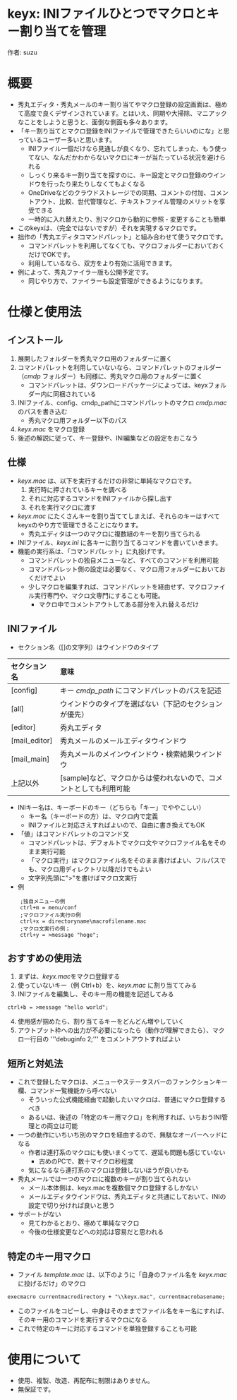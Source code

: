 ﻿# keyx: INIファイルひとつでマクロとキー割り当てを管理

作者: suzu

# 概要
* 秀丸エディタ・秀丸メールのキー割り当てやマクロ登録の設定画面は、極めて高度で良くデザインされています。とはいえ、同期や大掃除、マニアックなことをしようと思うと、面倒な側面も多々あります。
* 「キー割り当てとマクロ登録をINIファイルで管理できたらいいのにな」と思っているユーザー多いと思います。
	+ INIファイル一個だけなら見通しが良くなり、忘れてしまった、もう使ってない、なんだかわからないマクロにキーが当たっている状況を避けられる
	+ しっくり来るキー割り当てを探すのに、キー設定とマクロ登録のウインドウを行ったり来たりしなくてもよくなる
	+ OneDriveなどのクラウドストレージでの同期、コメントの付加、コメントアウト、比較、世代管理など、テキストファイル管理のメリットを享受できる
	+ 一時的に入れ替えたり、別マクロから動的に参照・変更することも簡単
* このkeyxは、（完全ではないですが）それを実現するマクロです。
* 拙作の「秀丸エディタコマンドパレット」と組み合わせて使うマクロです。
	+ コマンドパレットを利用してなくても、マクロフォルダーにおいておくだけでOKです。
	+ 利用しているなら、双方をより有効に活用できます。
* 例によって、秀丸ファイラー版も公開予定です。
	+ 同じやり方で、ファイラーも設定管理ができるようになります。

# 仕様と使用法
## インストール
1. 展開したフォルダーを秀丸マクロ用のフォルダーに置く
2. コマンドパレットを利用していないなら、コマンドパレットのフォルダー（*cmdp* フォルダー）も同様に、秀丸マクロ用のフォルダーに置く
	+ コマンドパレットは、ダウンロードパッケージによっては、keyxフォルダー内に同梱されている
3. INIファイル、config、cmdp_pathにコマンドパレットのマクロ *cmdp.mac* のパスを書き込む
	+ 秀丸マクロ用フォルダー以下のパス
3. *keyx.mac* をマクロ登録
4. 後述の解説に従って、キー登録や、INI編集などの設定をおこなう

## 仕様
* *keyx.mac* は、以下を実行するだけの非常に単純なマクロです。
	1. 実行時に押されているキーを調べる
	2. それに対応するコマンドをINIファイルから探し出す
	3. それを実行マクロに渡す
* *keyx.mac* にたくさんキーを割り当ててしまえば、それらのキーはすべてkeyxのやり方で管理できることになります。
	+ 秀丸エディタは一つのマクロに複数組のキーを割り当てられる
* INIファイル、*keyx.ini* に各キーに割り当てるコマンドを書いていきます。
* 機能の実行系は、「コマンドパレット」に丸投げです。
	+ コマンドパレットの独自メニューなど、すべてのコマンドを利用可能
	+ コマンドパレット側の設定は必要なく、マクロ用フォルダーにおいておくだけでよい
	+ 少しマクロを編集すれば、コマンドパレットを経由せず、マクロファイル実行専門や、マクロ文専門にすることも可能。
		- マクロ中でコメントアウトしてある部分を入れ替えるだけ

## INIファイル
* セクション名（[]の文字列）はウインドウのタイプ

|セクション名  |意味                                                               |
|:-------------|:------------------------------------------------------------------|
|[config]      |キー *cmdp_path* にコマンドパレットのパスを記述                    |
|[all]         |ウインドウのタイプを選ばない（下記のセクションが優先）             |
|[editor]      |秀丸エディタ                                                       |
|[mail_editor] |秀丸メールのメールエディタウインドウ                               |
|[mail_main]   |秀丸メールのメインウインドウ・検索結果ウインドウ                   |
|上記以外      |[sample]など、マクロからは使われないので、コメントとしても利用可能 |

* INIキー名は、キーボードのキー（どちらも「キー」でややこしい）
	+ キー名（キーボードの方）は、マクロ内で定義
	+ INIファイルと対応さえすればよいので、自由に書き換えてもOK
* 「値」はコマンドパレットのコマンド文
	+ コマンドパレットは、デフォルトでマクロ文やマクロファイル名をそのまま実行可能
	+ 「マクロ実行」はマクロファイル名をそのまま書けばよい、フルパスでも、マクロ用ディレクトリ以降だけでもよい
	+ 文字列先頭に">"を書けばマクロ文実行
* 例
```
	;独自メニューの例
	ctrl+m = menu/conf
	;マクロファイル実行の例
	ctrl+x = directoryname\macrofilename.mac
	;マクロ文実行の例；
	ctrl+y = >message "hoge";
```

## おすすめの使用法
1. まずは、*keyx.mac*をマクロ登録する
2. 使っていないキー（例 Ctrl+b）を、*keyx.mac* に割り当ててみる
3. INIファイルを編集し、そのキー用の機能を記述してみる
```
ctrl+b = >message "hello world";
```

4. 使用感が掴めたら、割り当てるキーをどんどん増やしていく
5. アウトプット枠への出力が不必要になったら（動作が理解できたら）、マクロ一行目の '''debuginfo 2;''' をコメントアウトすればよい

## 短所と対処法
* これで登録したマクロは、メニューやステータスバーのファンクションキー欄、コマンド一覧機能から呼べない
	+ そういった公式機能経由で起動したいマクロは、普通にマクロ登録するべき
	+ あるいは、後述の「特定のキー用マクロ」を利用すれば、いちおうINI管理との両立は可能
* 一つの動作にいちいち別のマクロを経由するので、無駄なオーバーヘッドになる
	+ 作者は連打系のマクロにも使いまくってて、遅延も問題も感じていない
		- 古めのPCで、数十マイクロ秒程度
	+ 気になるなら連打系のマクロは登録しないほうが良いかも
* 秀丸メールでは一つのマクロに複数のキーが割り当てられない
	+ メール本体側は、keyx.macを複数個マクロ登録するしかない
	+ メールエディタウインドウは、秀丸エディタと共通にしておいて、INIの設定で切り分ければ良いと思う
* サポートがない
	+ 見てわかるとおり、極めて単純なマクロ
	+ 今後の仕様変更などへの対応は容易だと思われる

## 特定のキー用マクロ
* ファイル *template.mac* は、以下のように「自身のファイル名を *keyx.mac* に投げるだけ」のマクロ
```
execmacro currentmacrodirectory + "\\keyx.mac", currentmacrobasename;
```
* このファイルをコピーし、中身はそのままでファイル名をキー名にすれば、そのキー用のコマンドを実行するマクロになる
* これで特定のキーに対応するコマンドを単独登録することも可能

# 使用について
* 使用、複製、改造、再配布に制限はありません。
* 無保証です。

